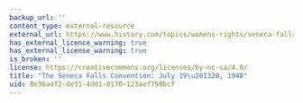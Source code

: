 ```yaml
---
backup_url: ''
content_type: external-resource
external_url: https://www.history.com/topics/womens-rights/seneca-falls-convention
has_external_licence_warning: true
has_external_license_warning: true
is_broken: ''
license: https://creativecommons.org/licenses/by-nc-sa/4.0/
title: "The Seneca Falls Convention: July 19\u201320, 1948"
uid: 8e36adf2-de31-4dd1-8170-123aef799bcf
---
```

